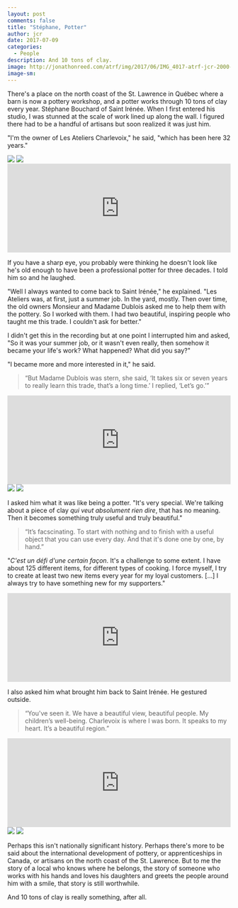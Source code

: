 ```yaml
---
layout: post
comments: false
title: "Stéphane, Potter"
author: jcr
date: 2017-07-09
categories:
  - People
description: And 10 tons of clay.
image: http://jonathonreed.com/atrf/img/2017/06/IMG_4017-atrf-jcr-2000-web.jpg
image-sm:
--- 
```


There's a place on the north coast of the St. Lawrence in Québec where a barn is now a pottery workshop, and a potter works through 10 tons of clay every year. Stéphane Bouchard of Saint Irénée. When I first entered his studio, I was stunned at the scale of work lined up along the wall. I figured there had to be a handful of artisans but soon realized it was just him.

"I'm the owner of Les Ateliers Charlevoix," he said, "which has been here 32 years."

<img src="http://jonathonreed.com/atrf/img/2017/06/IMG_3982-atrf-jcr-2000-web.jpg">

<img src="http://jonathonreed.com/atrf/img/2017/06/IMG_3988-atrf-jcr-2000-web.jpg">

<iframe width="100%" height="200" scrolling="no" frameborder="no" src="https://w.soundcloud.com/player/?url=https%3A//api.soundcloud.com/tracks/354051281&amp;color=%23ff5500&amp;auto_play=false&amp;hide_related=false&amp;show_comments=true&amp;show_user=true&amp;show_reposts=false&amp;show_teaser=true&amp;visual=true"></iframe>

If you have a sharp eye, you probably were thinking he doesn't look like he's old enough to have been a professional potter for three decades. I told him so and he laughed.

"Well I always wanted to come back to Saint Irénée," he explained. "Les Ateliers was, at first, just a summer job. In the yard, mostly. Then over time, the old owners Monsieur and Madame Dublois asked me to help them with the pottery. So I worked with them. I had two beautiful, inspiring people who taught me this trade. I couldn't ask for better."

I didn't get this in the recording but at one point I interrupted him and asked, "So it was your summer job, or it wasn't even really, then somehow it became your life's work? What happened? What did you say?"

"I became more and more interested in it," he said.

<blockquote>&ldquo;But Madame Dublois was stern, she said, &lsquo;It takes six or seven years to really learn this trade, that&rsquo;s a long time.&rsquo; I replied, &lsquo;Let&rsquo;s go.&rsquo;&rdquo;</blockquote>

<iframe width="100%" height="200" scrolling="no" frameborder="no" src="https://w.soundcloud.com/player/?url=https%3A//api.soundcloud.com/tracks/354051269&amp;color=%23ff5500&amp;auto_play=false&amp;hide_related=false&amp;show_comments=true&amp;show_user=true&amp;show_reposts=false&amp;show_teaser=true&amp;visual=true"></iframe>

<img src="http://jonathonreed.com/atrf/img/2017/06/IMG_3999-atrf-jcr-2000-web.jpg">

<img src="http://jonathonreed.com/atrf/img/2017/06/IMG_4000-atrf-jcr-2000-web.jpg">

I asked him what it was like being a potter. "It's very special. We're talking about a piece of clay <i>qui veut absolument rien dire</i>, that has no meaning. Then it becomes something truly useful and truly beautiful."

<blockquote>&ldquo;It&rsquo;s facscinating. To start with nothing and to finish with a useful object that you can use every day. And that it's done one by one, by hand.&rdquo;</blockquote>

"<i>C'est un défi d'une certain façon</i>. It's a challenge to some extent. I have about 125 different items, for different types of cooking. I force myself, I try to create at least two new items every year for my loyal customers. [&hellip;] I always try to have something new for my supporters."

<iframe width="100%" height="200" scrolling="no" frameborder="no" src="https://w.soundcloud.com/player/?url=https%3A//api.soundcloud.com/tracks/354051245&amp;color=%23ff5500&amp;auto_play=false&amp;hide_related=false&amp;show_comments=true&amp;show_user=true&amp;show_reposts=false&amp;show_teaser=true&amp;visual=true"></iframe>

I also asked him what brought him back to Saint Irénée. He gestured outside.

<blockquote>&ldquo;You've seen it. We have a beautiful view, beautiful people. My children&rsquo;s well-being. Charlevoix is where I was born. It speaks to my heart. It&rsquo;s a beautiful region.&rdquo;</blockquote>

<iframe width="100%" height="200" scrolling="no" frameborder="no" src="https://w.soundcloud.com/player/?url=https%3A//api.soundcloud.com/tracks/354051233&amp;color=%23ff5500&amp;auto_play=false&amp;hide_related=false&amp;show_comments=true&amp;show_user=true&amp;show_reposts=false&amp;show_teaser=true&amp;visual=true"></iframe>

<img src="http://jonathonreed.com/atrf/img/2017/06/IMG_4019-atrf-jcr-2000-web.jpg">

<img src="http://jonathonreed.com/atrf/img/2017/06/IMG_3996-atrf-jcr-2000-web.jpg">

Perhaps this isn't nationally significant history. Perhaps there's more to be said about the international development of pottery, or apprenticeships in Canada, or artisans on the north coast of the St. Lawrence. But to me the story of a local who knows where he belongs, the story of someone who works with his hands and loves his daughters and greets the people around him with a smile, that story is still worthwhile.

And 10 tons of clay is really something, after all.